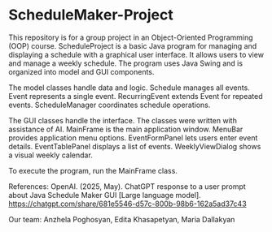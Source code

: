 # ScheduleMaker-Project
This repository is for a group project in an Object-Oriented Programming (OOP) course. 
ScheduleProject is a basic Java program for managing and displaying a schedule with a graphical user interface.
It allows users to view and manage a weekly schedule.
The program uses Java Swing and is organized into model and GUI components.

The model classes handle data and logic.
Schedule manages all events.
Event represents a single event.
RecurringEvent extends Event for repeated events.
ScheduleManager coordinates schedule operations.

The GUI classes handle the interface.
The classes were written with assistance of AI.
MainFrame is the main application window.
MenuBar provides application menu options.
EventFormPanel lets users enter event details.
EventTablePanel displays a list of events.
WeeklyViewDialog shows a visual weekly calendar.

To execute the program, run the MainFrame class.

References:
OpenAI. (2025, May). ChatGPT response to a user prompt about Java Schedule Maker GUI [Large language model]. https://chatgpt.com/share/681e5546-d57c-800b-98b6-162a5ad37c43

Our team: 
Anzhela Poghosyan, Edita Khasapetyan, Maria Dallakyan


